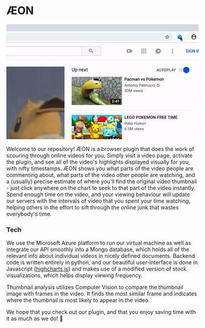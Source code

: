 # ÆON

<p align="center">
  <img src="preview/demo.gif" alt="demo" width="600"/>
</p>

Welcome to our repository! ÆON is a browser plugin that does the work of scouring through online videos for you. Simply visit a video page, activate the plugin, and see all of the video's highlights displayed visually for you, with nifty timestamps. ÆON shows you what parts of the video people are commenting about, what parts of the video other people are watching, and a (usually) precise estimate of where you'll find the original video thumbnail - just click anywhere on the chart to seek to that part of the video instantly. Spend enough time on the video, and your viewing behaviour will update our servers with the intervals of video that you spent your time watching, helping others in the effort to sift through the online junk that wastes everybody's time. 

### Tech
We use the Microsoft Azure platform to run our virtual machine as well as integrate our API smoothly into a Mongo database, which holds all of the relevant info about individual videos in nicely defined documents. Backend code is written entirely in python, and our beautiful user-interface is done in Javascript ([highcharts.js](https://www.highcharts.com)) and makes use of a modified version of stock visualizations, which helps display viewing frequency.

Thumbnail analysis utilizes Computer Vision to compare the thumbnail image with frames in the video. It finds the most similar frame and indicates where the thumbnail is most likely to appear in the video. 


We hope that you check out our plugin, and that you enjoy saving time with it as much as we do! 🔵
